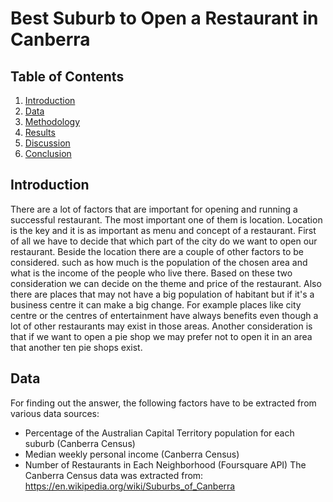 # Best Suburb to Open a Restaurant in Canberra

## Table of Contents
1. [Introduction](#introduction)
2. [Data](#data)
3. [Methodology](#methodology)
4. [Results](#results)
5. [Discussion](#discussion)
6. [Conclusion](#conclusion)

## Introduction
There are a lot of factors that are important for opening and running a successful restaurant. The most important one of them is location. Location is the key and it is as important as menu and concept of a restaurant. First of all we have to decide that which part of the city do we want to open our restaurant. Beside the location there are a couple of other factors to be considered. such as how much is the population of the chosen area and what is the income of the people who live there. Based on these two consideration we can decide on the theme and price of the restaurant. Also there are places that may not have a big population of habitant but if it's a business centre it can make a big change. For example places like city centre or the centres of entertainment have always benefits even though a lot of other restaurants may exist in those areas. Another consideration is that if we want to open a pie shop we may prefer not to open it in an area that another ten pie shops exist.

## Data

For finding out the answer, the following factors have to be extracted from various data sources:
-	Percentage of the Australian Capital Territory population for each suburb (Canberra Census)
- Median weekly personal income (Canberra Census)
-	Number of Restaurants in Each Neighborhood (Foursquare API)
The Canberra Census data was extracted from: https://en.wikipedia.org/wiki/Suburbs_of_Canberra 
